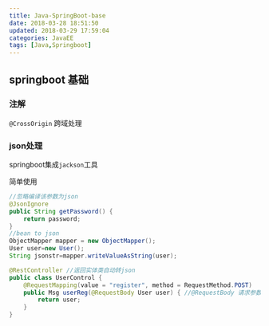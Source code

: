 ```yaml
---
title: Java-SpringBoot-base
date: 2018-03-28 18:51:50
updated: 2018-03-29 17:59:04
categories: JavaEE
tags: [Java,Springboot]
---
```


## springboot 基础

### 注解

`@CrossOrigin` 跨域处理

### json处理

springboot集成`jackson`工具

简单使用

```java
//忽略编译该参数为json    
@JsonIgnore 
public String getPassword() {
    return password;
}
//bean to json
ObjectMapper mapper = new ObjectMapper();
User user=new User();
String jsonstr=mapper.writeValueAsString(user);

@RestController //返回实体类自动转json
public class UserControl {
    @RequestMapping(value = "register", method = RequestMethod.POST)
    public Msg userReg(@RequestBody User user) { //@RequestBody 请求参数为json自动转换实体类
        return user;
    }
}

```



